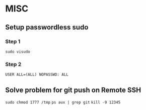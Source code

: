 # MISC

## Setup passwordless sudo
### Step 1 
`sudo visudo`

### Step 2
`USER ALL=(ALL) NOPASSWD: ALL`


## Solve problem for git push on Remote SSH
`sudo chmod 1777 /tmp`
`ps aux | grep git`
`kill -9 12345`
